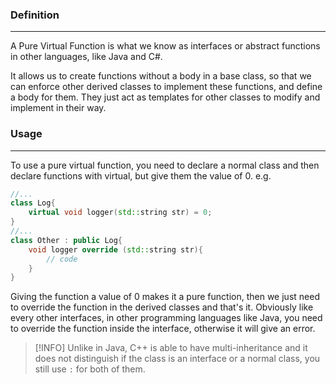 ### Definition
---
A Pure Virtual Function is what we know as interfaces or abstract functions in other languages, like Java and C#.

It allows us to create functions without a body in a base class, so that we can enforce other derived classes to implement these functions, and define a body for them. They just act as templates for other classes to modify and implement in their way.
### Usage
---
To use a pure virtual function, you need to declare a normal class and then declare functions with virtual, but give them the value of 0.
e.g.

```cpp
//...
class Log{
	virtual void logger(std::string str) = 0;
}
//...
class Other : public Log{
	void logger override (std::string str){
		// code
	}
}
```

Giving the function a value of 0 makes it a pure function, then we just need to override the function in the derived classes and that's it. Obviously like every other interfaces, in other programming languages like Java, you need to override the function inside the interface, otherwise it will give an error.

>[!INFO]
>Unlike in Java, C++ is able to have multi-inheritance and it does not distinguish if the class is an interface or a normal class, you still use `:` for both of them.
